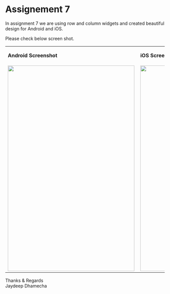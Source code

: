 # Assignement 7

 In assignment 7 we are using row and column widgets and created beautiful design for Android and iOS.
 
 Please check below screen shot.


<table>
  <tr>
    <td><p><b>Android Screenshot</b></p></td>
   <td><p><b>iOS Screenshot</b></p></td>
   <td><p><b>Web Application Screenshot</b></p></td>
    
  </tr>
  <tr>
    <td> <img src="https://user-images.githubusercontent.com/89917952/133978673-654d2c3a-81a4-42dc-9c0f-0d5763195667.png" align="left" height="650" width="400"></td>
    <td> <img src="https://user-images.githubusercontent.com/89917952/133983940-9b5fcc55-be13-4a7b-bcb7-1028649cf949.png" align="left" height="650" width="400"></td>
    <td> <img src="https://user-images.githubusercontent.com/89917952/133981753-6d332351-8e9c-4f38-a678-75fb960177c1.png" align="top" height="300" width="300"></td>


  </tr>
 </table>


Thanks & Regards\
Jaydeep Dhamecha
